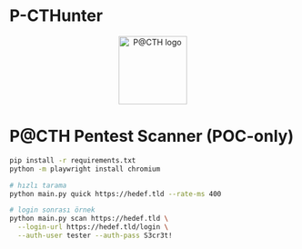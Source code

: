 # P-CTHunter
<p align="center">
  <img src="assets/logo_pacth.svg" width="120" alt="P@CTH logo">
</p>

# P@CTH Pentest Scanner (POC-only)

```bash
pip install -r requirements.txt
python -m playwright install chromium

# hızlı tarama
python main.py quick https://hedef.tld --rate-ms 400

# login sonrası örnek
python main.py scan https://hedef.tld \
  --login-url https://hedef.tld/login \
  --auth-user tester --auth-pass S3cr3t!
